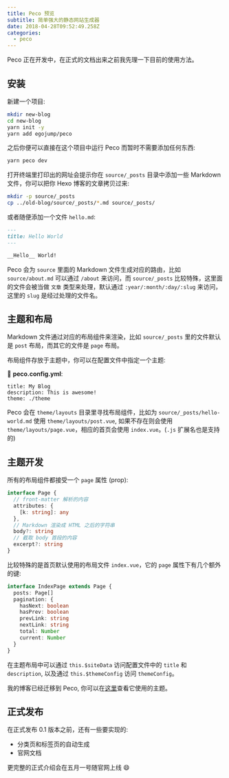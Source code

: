 ```yaml
---
title: Peco 预览
subtitle: 简单强大的静态网站生成器
date: 2018-04-28T09:52:49.258Z
categories:
  - peco
---
```


Peco 正在开发中，在正式的文档出来之前我先理一下目前的使用方法。


## 安装

新建一个项目:

```bash
mkdir new-blog
cd new-blog
yarn init -y
yarn add egojump/peco
```

之后你便可以直接在这个项目中运行 Peco 而暂时不需要添加任何东西:

```bash
yarn peco dev
```

打开终端里打印出的网址会提示你在 `source/_posts` 目录中添加一些 Markdown 文件，你可以把你 Hexo 博客的文章拷贝过来:

```bash
mkdir -p source/_posts
cp ../old-blog/source/_posts/*.md source/_posts/
```

或者随便添加一个文件 `hello.md`:

```markdown
---
title: Hello World
---

__Hello__ World!
```

Peco 会为 `source` 里面的 Markdown 文件生成对应的路由，比如 `source/about.md` 可以通过 `/about` 来访问，而 `source/_posts` 比较特殊，这里面的文件会被当做 `文章` 类型来处理，默认通过 `:year/:month/:day/:slug` 来访问，这里的 `slug` 是经过处理的文件名。

## 主题和布局

Markdown 文件通过对应的布局组件来渲染，比如 `source/_posts` 里的文件默认是 `post` 布局，而其它的文件是 `page` 布局。

布局组件存放于主题中，你可以在配置文件中指定一个主题:

📝 __peco.config.yml__:

```yaml{3}
title: My Blog
description: This is awesome!
theme: ./theme
```

Peco 会在 `theme/layouts` 目录里寻找布局组件，比如为 `source/_posts/hello-world.md` 使用 `theme/layouts/post.vue`, 如果不存在则会使用 `theme/layouts/page.vue`，相应的首页会使用 `index.vue`。(`.js` 扩展名也是支持的)

## 主题开发

所有的布局组件都接受一个 `page` 属性 (prop):

```typescript
interface Page {
  // front-matter 解析的内容
  attributes: {
    [k: string]: any
  },
  // Markdown 渲染成 HTML 之后的字符串
  body?: string
  // 截取 body 首段的内容
  excerpt?: string
}
```

比较特殊的是首页默认使用的布局文件 `index.vue`，它的 `page` 属性下有几个额外的键:

```typescript
interface IndexPage extends Page {
  posts: Page[]
  pagination: {
    hasNext: boolean
    hasPrev: boolean
    prevLink: string
    nextLink: string
    total: Number
    current: Number
  }
}
```

在主题布局中可以通过 `this.$siteData` 访问配置文件中的 `title` 和 `description`, 以及通过 `this.$themeConfig` 访问 `themeConfig`。

我的博客已经迁移到 Peco, 你可以在[这里](https://github.com/egoist/blog)查看它使用的主题。

## 正式发布

在正式发布 0.1 版本之前，还有一些要实现的:

- 分类页和标签页的自动生成
- 官网文档

更完整的正式介绍会在五月一号随官网上线 😄